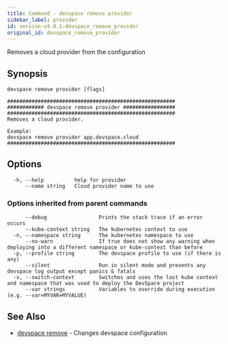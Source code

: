 ```yaml
---
title: Command - devspace remove provider
sidebar_label: provider
id: version-v4.0.1-devspace_remove_provider
original_id: devspace_remove_provider
---
```



Removes a cloud provider from the configuration

## Synopsis


```
devspace remove provider [flags]
```

```
#######################################################
############ devspace remove provider #################
#######################################################
Removes a cloud provider.

Example:
devspace remove provider app.devspace.cloud
#######################################################
```
## Options

```
  -h, --help          help for provider
      --name string   Cloud provider name to use
```

### Options inherited from parent commands

```
      --debug                 Prints the stack trace if an error occurs
      --kube-context string   The kubernetes context to use
  -n, --namespace string      The kubernetes namespace to use
      --no-warn               If true does not show any warning when deploying into a different namespace or kube-context than before
  -p, --profile string        The devspace profile to use (if there is any)
      --silent                Run in silent mode and prevents any devspace log output except panics & fatals
  -s, --switch-context        Switches and uses the last kube context and namespace that was used to deploy the DevSpace project
      --var strings           Variables to override during execution (e.g. --var=MYVAR=MYVALUE)
```

## See Also

* [devspace remove](../../cli/commands/devspace_remove)	 - Changes devspace configuration
